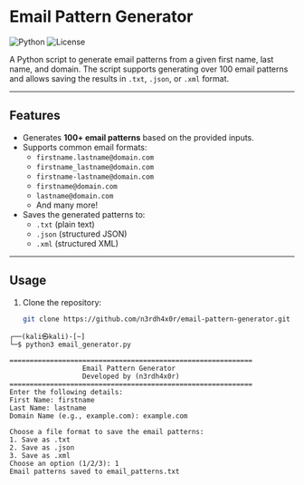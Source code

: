 # Email Pattern Generator

![Python](https://img.shields.io/badge/Python-3.x-blue)
![License](https://img.shields.io/badge/License-MIT-green)

A Python script to generate email patterns from a given first name, last name, and domain. The script supports generating over 100 email patterns and allows saving the results in `.txt`, `.json`, or `.xml` format.

---

## Features

- Generates **100+ email patterns** based on the provided inputs.
- Supports common email formats:
  - `firstname.lastname@domain.com`
  - `firstname_lastname@domain.com`
  - `firstname-lastname@domain.com`
  - `firstname@domain.com`
  - `lastname@domain.com`
  - And many more!
- Saves the generated patterns to:
  - `.txt` (plain text)
  - `.json` (structured JSON)
  - `.xml` (structured XML)

---

## Usage

1. Clone the repository:
   ```bash
   git clone https://github.com/n3rdh4x0r/email-pattern-generator.git
   ```




```
┌──(kali㉿kali)-[~]
└─$ python3 email_generator.py

============================================================
                  Email Pattern Generator                   
                  Developed by (n3rdh4x0r)                  
============================================================
Enter the following details:
First Name: firstname
Last Name: lastname
Domain Name (e.g., example.com): example.com

Choose a file format to save the email patterns:
1. Save as .txt
2. Save as .json
3. Save as .xml
Choose an option (1/2/3): 1
Email patterns saved to email_patterns.txt
```


